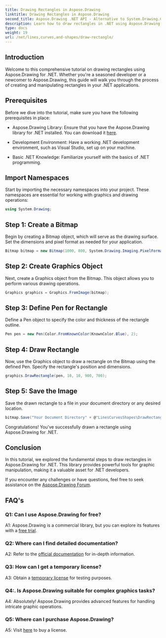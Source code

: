 ```yaml
---
title: Drawing Rectangles in Aspose.Drawing
linktitle: Drawing Rectangles in Aspose.Drawing
second_title: Aspose.Drawing .NET API - Alternative to System.Drawing.Common
description: Learn how to draw rectangles in .NET using Aspose.Drawing. Step-by-step guide with code examples.
type: docs
weight: 19
url: /net/lines,curves,and-shapes/draw-rectangle/
---
```

## Introduction

Welcome to this comprehensive tutorial on drawing rectangles using Aspose.Drawing for .NET. Whether you're a seasoned developer or a newcomer to Aspose.Drawing, this guide will walk you through the process of creating and manipulating rectangles in your .NET applications.

## Prerequisites

Before we dive into the tutorial, make sure you have the following prerequisites in place:

- Aspose.Drawing Library: Ensure that you have the Aspose.Drawing library for .NET installed. You can download it [here](https://releases.aspose.com/drawing/net/).

- Development Environment: Have a working .NET development environment, such as Visual Studio, set up on your machine.

- Basic .NET Knowledge: Familiarize yourself with the basics of .NET programming.

## Import Namespaces

Start by importing the necessary namespaces into your project. These namespaces are essential for working with graphics and drawing operations:

```csharp
using System.Drawing;
```

## Step 1: Create a Bitmap

Begin by creating a Bitmap object, which will serve as the drawing surface. Set the dimensions and pixel format as needed for your application.

```csharp
Bitmap bitmap = new Bitmap(1000, 800, System.Drawing.Imaging.PixelFormat.Format32bppPArgb);
```

## Step 2: Create Graphics Object

Next, create a Graphics object from the Bitmap. This object allows you to perform various drawing operations.

```csharp
Graphics graphics = Graphics.FromImage(bitmap);
```

## Step 3: Define Pen for Rectangle

Define a Pen object to specify the color and thickness of the rectangle outline.

```csharp
Pen pen = new Pen(Color.FromKnownColor(KnownColor.Blue), 2);
```

## Step 4: Draw Rectangle

Now, use the Graphics object to draw a rectangle on the Bitmap using the defined Pen. Specify the rectangle's position and dimensions.

```csharp
graphics.DrawRectangle(pen, 10, 10, 900, 700);
```

## Step 5: Save the Image

Save the drawn rectangle to a file in your document directory or any desired location.

```csharp
bitmap.Save("Your Document Directory" + @"LinesCurvesShapes\DrawRectangle_out.png");
```

Congratulations! You've successfully drawn a rectangle using Aspose.Drawing for .NET.

## Conclusion

In this tutorial, we explored the fundamental steps to draw rectangles in Aspose.Drawing for .NET. This library provides powerful tools for graphic manipulation, making it a valuable asset for .NET developers.

If you encounter any challenges or have questions, feel free to seek assistance on the [Aspose.Drawing Forum](https://forum.aspose.com/c/diagram/17).

## FAQ's

### Q1: Can I use Aspose.Drawing for free?

A1: Aspose.Drawing is a commercial library, but you can explore its features with a [free trial](https://releases.aspose.com/).

### Q2: Where can I find detailed documentation?

A2: Refer to the [official documentation](https://reference.aspose.com/drawing/net/) for in-depth information.

### Q3: How can I get a temporary license?

A3: Obtain a [temporary license](https://purchase.aspose.com/temporary-license/) for testing purposes.

### Q4:. Is Aspose.Drawing suitable for complex graphics tasks?

A4: Absolutely! Aspose.Drawing provides advanced features for handling intricate graphic operations.

### Q5: Where can I purchase Aspose.Drawing?

A5: Visit [here](https://purchase.aspose.com/buy) to buy a license.

